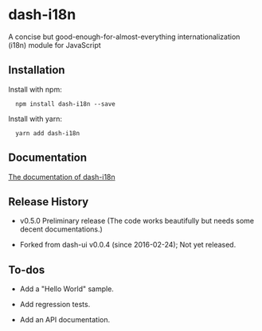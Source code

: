 # dash-i18n

A concise but good-enough-for-almost-everything internationalization (i18n) module for JavaScript

## Installation

Install with npm:

```shell
  npm install dash-i18n --save
```

Install with yarn:

```shell
  yarn add dash-i18n
```

## Documentation

[The documentation of dash-i18n](https://myoshida.github.io/dash-i18n/)

## Release History

* v0.5.0 Preliminary release (The code works beautifully but needs
  some decent documentations.)

* Forked from dash-ui v0.0.4 (since 2016-02-24); Not yet released.

## To-dos

- Add a "Hello World" sample.

- Add regression tests.

- Add an API documentation.
